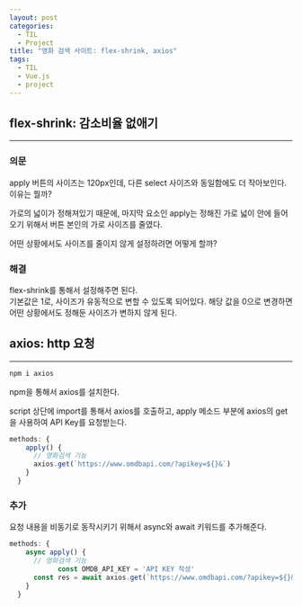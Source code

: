 ```yaml
---
layout: post
categories:
  - TIL
  - Project
title: "영화 검색 사이트: flex-shrink, axios"
tags:
  - TIL
  - Vue.js
  - project
---
```


## __flex-shrink: 감소비율 없애기__
---

### __의문__

apply 버튼의 사이즈는 120px인데, 다른 select 사이즈와 동일함에도 더 작아보인다. 이유는 뭘까?

가로의 넓이가 정해져있기 때문에, 마지막 요소인 apply는 정해진 가로 넓이 안에 들어오기 위해서 버튼 본인의 가로 사이즈를 줄였다.

어떤 상황에서도 사이즈를 줄이지 않게 설정하려면 어떻게 할까?

### __해결__

flex-shrink를 통해서 설정해주면 된다.  
기본값은 1로, 사이즈가 유동적으로 변할 수 있도록 되어있다. 해당 값을 0으로 변경하면 어떤 상황에서도 정해둔 사이즈가 변하지 않게 된다.

## __axios: http 요청__
---

```bash
npm i axios
```

npm을 통해서 axios를 설치한다.

script 상단에 import를 통해서 axios를 호출하고, apply 메소드 부분에 axios의 get을 사용하여 API Key를 요청받는다.

```jsx
methods: {
    apply() {
      // 영화검색 기능
      axios.get(`https://www.omdbapi.com/?apikey=${}&`)
    }
  }
```

### __추가__

요청 내용을 비동기로 동작시키기 위해서 async와 await 키워드를 추가해준다.

```jsx
methods: {
    async apply() {
      // 영화검색 기능
			const OMDB_API_KEY = 'API KEY 작성'
      const res = await axios.get(`https://www.omdbapi.com/?apikey=${}&`)
    }
  }
```